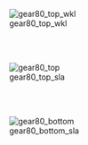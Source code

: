 ![gear80_top_wkl](https://github.com/cosmosalad/Gear80/assets/45204109/59be2755-b29f-4cda-9ee6-951181319bc5)<br/>
gear80_top_wkl


<br/><br/>

![gear80_top](https://github.com/cosmosalad/Gear80/assets/45204109/5c2c1ed2-4286-40b1-84b8-9cdbdec5ab82)<br/>
gear80_top_sla


<br/><br/>

![gear80_bottom](https://github.com/cosmosalad/Gear80/assets/45204109/0af8f096-a770-48ad-a6cd-8890b8047f2c)<br/>
gear80_bottom_sla


<br/><br/>



